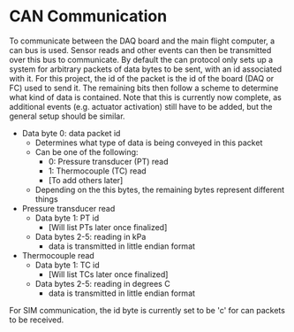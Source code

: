 # CAN Communication

To communicate between the DAQ board and the main flight computer, a can bus is used. Sensor reads and other events can then be transmitted over this bus to communicate. By default the can protocol only sets up a system for arbitrary packets of data bytes to be sent, with an id associated with it. For this project, the id of the packet is the id of the board (DAQ or FC) used to send it. The remaining bits then follow a scheme to determine what kind of data is contained. Note that this is currently now complete, as additional events (e.g. actuator activation) still have to be added, but the general setup should be similar. 

* Data byte 0: data packet id
  * Determines what type of data is being conveyed in this packet
  * Can be one of the following: 
    * 0: Pressure transducer (PT) read
    * 1: Thermocouple (TC) read
    * [To add others later]
  * Depending on the this bytes, the remaining bytes represent different things
* Pressure transducer read
  * Data byte 1: PT id
    * [Will list PTs later once finalized]
  * Data bytes 2-5: reading in kPa
    * data is transmitted in little endian format
* Thermocouple read
  * Data byte 1: TC id
    * [Will list TCs later once finalized]
  * Data bytes 2-5: reading in degrees C
    * data is transmitted in little endian format

For SIM communication, the id byte is currently set to be 'c' for can packets to be received. 